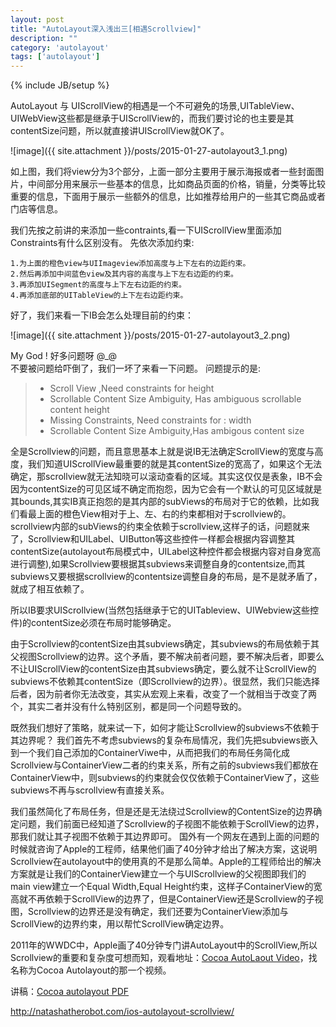 ```yaml
---
layout: post
title: "AutoLayout深入浅出三[相遇Scrollview]"
description: ""
category: 'autolayout'
tags: ['autolayout']
---
```

{% include JB/setup %}

AutoLayout 与 UIScrollView的相遇是一个不可避免的场景,UITableView、UIWebView这些都是继承于UIScrollView的，而我们要讨论的也主要是其contentSize问题，所以就直接讲UIScrollView就OK了。

![image]({{ site.attachment }}/posts/2015-01-27-autolayout3_1.png)

如上图，我们将view分为3个部分，上面一部分主要用于展示海报或者一些封面图片，中间部分用来展示一些基本的信息，比如商品页面的价格，销量，分类等比较重要的信息，下面用于展示一些额外的信息，比如推荐给用户的一些其它商品或者门店等信息。

我们先按之前讲的来添加一些contraints,看一下UIScrollView里面添加Constraints有什么区别没有。
先依次添加约束:  

	1.为上面的橙色view与UIImageview添加高度与上下左右的边距约束。
	2.然后再添加中间蓝色view及其内容的高度与上下左右边距的约束。
	3.再添加UISegment的高度与上下左右边距的约束。
	4.再添加底部的UITableView的上下左右边距约束。
	
好了，我们来看一下IB会怎么处理目前的约束：  

![image]({{ site.attachment }}/posts/2015-01-27-autolayout3_2.png)

My God ! 好多问题呀 @_@  
不要被问题给吓倒了，我们一坏了来看一下问题。
问题提示的是:  
>* Scroll View ,Need constraints for height 
>* Scrollable Content Size Ambiguity, Has ambiguous scrollable content height
>* Missing Constraints, Need constraints for : width
>* Scrollable Content Size Ambiguity,Has ambigous content size

全是Scrollview的问题，而且意思基本上就是说IB无法确定ScrollView的宽度与高度，我们知道UIScrollView最重要的就是其contentSize的宽高了，如果这个无法确定，那scrollview就无法知晓可以滚动查看的区域。其实这仅仅是表象，IB不会因为contentSize的可见区域不确定而抱怨，因为它会有一个默认的可见区域就是其bounds,其实IB真正抱怨的是其内部的subViews的布局对于它的依赖，比如我们看最上面的橙色View相对于上、左、右的约束都相对于scrollview的。scrollview内部的subViews的约束全依赖于scrollview,这样子的话，问题就来了，Scrollview和UILabel、UIButton等这些控件一样都会根据内容调整其contentSize(autolayout布局模式中，UILabel这种控件都会根据内容对自身宽高进行调整),如果Scrollview要根据其subviews来调整自身的contentsize,而其subviews又要根据scrollview的contentsize调整自身的布局，是不是就矛盾了，就成了相互依赖了。

所以IB要求UIScrollview(当然包括继承于它的UITableview、UIWebview这些控件)的contentSize必须在布局时能够确定。

由于Scrollview的contentSize由其subviews确定，其subviews的布局依赖于其父视图Scrollview的边界。这个矛盾，要不解决前者问题，要不解决后者，即要么不让UIScrollView的contentSize由其subviews确定，要么就不让ScrollView的subviews不依赖其contentSize（即Scrollview的边界）。很显然，我们只能选择后者，因为前者你无法改变，其实从宏观上来看，改变了一个就相当于改变了两个，其实二者并没有什么特别区别，都是同一个问题导致的。

既然我们想好了策略，就来试一下，如何才能让Scrollview的subviews不依赖于其边界呢？
我们首先不考虑subviews的复杂布局情况，我们先把subviews嵌入到一个我们自己添加的ContainerViwe中，从而把我们的布局任务简化成Scrollview与ContainerView二者的约束关系，所有之前的subviews我们都放在ContainerView中，则subviews的约束就会仅仅依赖于ContainerView了，这些subviews不再与scrollview有直接关系。

我们虽然简化了布局任务，但是还是无法绕过Scrollview的ContentSize的边界确定问题，我们前面已经知道了Scrollview的子视图不能依赖于ScrollView的边界，那我们就让其子视图不依赖于其边界即可。
国外有一个网友在遇到上面的问题的时候就咨询了Apple的工程师，结果他们画了40分钟才给出了解决方案，这说明Scrollview在autolayout中的使用真的不是那么简单。Apple的工程师给出的解决方案就是让我们的ContainerView建立一个与UIScrollview的父视图即我们的main view建立一个Equal Width,Equal Height约束，这样子ContainerView的宽高就不再依赖于ScrollView的边界了，但是ContainerView还是Scrollview的子视图，Scrollview的边界还是没有确定，我们还要为ContainerView添加与ScrollView的边界约束，用以帮忙ScrollView确定边界。





2011年的WWDC中，Apple画了40分钟专门讲AutoLayout中的ScrollView,所以Scrollview的重要和复杂度可想而知，观看地址：[Cocoa AutoLaout Video](https://developer.apple.com/videos/wwdc/2011/)，找名称为Cocoa Autolayout的那一个视频。

讲稿：[Cocoa autolayout PDF](https://developer.apple.com/devcenter/download.action?path=/wwdc_2011/adc_on_itunes__wwdc11_sessions__pdf/103_cocoa_autolayout.pdf)

http://natashatherobot.com/ios-autolayout-scrollview/
